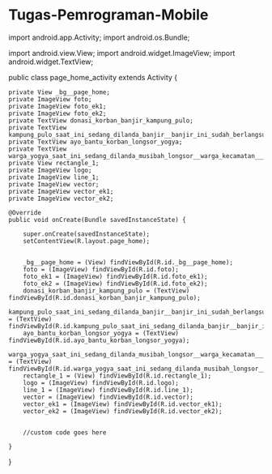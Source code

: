# Tugas-Pemrograman-Mobile



import android.app.Activity;
import android.os.Bundle;


import android.view.View;
import android.widget.ImageView;
import android.widget.TextView;

public class page_home_activity extends Activity {

	
	private View _bg__page_home;
	private ImageView foto;
	private ImageView foto_ek1;
	private ImageView foto_ek2;
	private TextView donasi_korban_banjir_kampung_pulo;
	private TextView kampung_pulo_saat_ini_sedang_dilanda_banjir__banjir_ini_sudah_berlangsung_sejak______baca_selengkapnya;
	private TextView ayo_bantu_korban_longsor_yogya;
	private TextView warga_yogya_saat_ini_sedang_dilanda_musibah_longsor__warga_kecamatan______baca_selengkapnya;
	private View rectangle_1;
	private ImageView logo;
	private ImageView line_1;
	private ImageView vector;
	private ImageView vector_ek1;
	private ImageView vector_ek2;

	@Override
	public void onCreate(Bundle savedInstanceState) {

		super.onCreate(savedInstanceState);
		setContentView(R.layout.page_home);

		
		_bg__page_home = (View) findViewById(R.id._bg__page_home);
		foto = (ImageView) findViewById(R.id.foto);
		foto_ek1 = (ImageView) findViewById(R.id.foto_ek1);
		foto_ek2 = (ImageView) findViewById(R.id.foto_ek2);
		donasi_korban_banjir_kampung_pulo = (TextView) findViewById(R.id.donasi_korban_banjir_kampung_pulo);
		kampung_pulo_saat_ini_sedang_dilanda_banjir__banjir_ini_sudah_berlangsung_sejak______baca_selengkapnya = (TextView) findViewById(R.id.kampung_pulo_saat_ini_sedang_dilanda_banjir__banjir_ini_sudah_berlangsung_sejak______baca_selengkapnya);
		ayo_bantu_korban_longsor_yogya = (TextView) findViewById(R.id.ayo_bantu_korban_longsor_yogya);
		warga_yogya_saat_ini_sedang_dilanda_musibah_longsor__warga_kecamatan______baca_selengkapnya = (TextView) findViewById(R.id.warga_yogya_saat_ini_sedang_dilanda_musibah_longsor__warga_kecamatan______baca_selengkapnya);
		rectangle_1 = (View) findViewById(R.id.rectangle_1);
		logo = (ImageView) findViewById(R.id.logo);
		line_1 = (ImageView) findViewById(R.id.line_1);
		vector = (ImageView) findViewById(R.id.vector);
		vector_ek1 = (ImageView) findViewById(R.id.vector_ek1);
		vector_ek2 = (ImageView) findViewById(R.id.vector_ek2);
	
		
		//custom code goes here
	
	}
}
	
	
